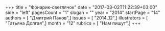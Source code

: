 +++
title = "Фонарик-светлячок"
date = "2017-03-02T11:22:39+03:00"
side = "left"
pagesCount = "1"
slogan = ""
year = "2014"
startPage = "14"
authors = [ "Дмитрий Панов",]
issues = [ "2014_12",]
illustrators = [ "Татьяна Долгая",]
month = "12"
rubrics = [ "Нам пишут",]
+++
